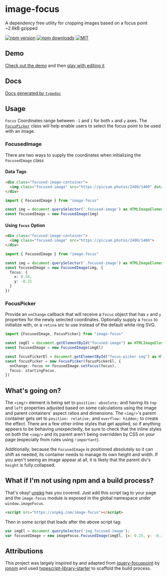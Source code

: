 # image-focus
A dependency free utility for cropping images based on a focus point ~2.6kB gzipped

[![npm version](https://img.shields.io/npm/v/image-focus.svg)](https://www.npmjs.com/package/image-focus)
[![npm downloads](https://img.shields.io/npm/dm/image-focus.svg)](http://npm-stat.com/charts.html?package=image-focus)
[![MIT](https://img.shields.io/npm/l/image-focus.svg)](https://github.com/third774/image-focus/blob/master/LICENSE)

## Demo

[Check out the demo](https://image-focus.stackblitz.com) and then [play with editing it](https://stackblitz.com/edit/image-focus)

## Docs

[Docs generated by `typedoc`](https://third774.github.io/image-focus/)

## Usage

`Focus` Coordinates range between `-1` and `1` for both `x` and `y` axes. The [`FocusPicker`](#focuspicker) class will help enable users to select the focus point to be used with an image.

### FocusedImage

There are two ways to supply the coordinates when initializing the `FocusedImage` class

#### Data Tags

```html
<div class="focused-image-container">
  <img class="focused-image" src="https://picsum.photos/2400/1400" data-focus-x="0.34" data-focus-y="-0.21">
</div>
```

```ts
import { FocusedImage } from "image-focus"

const img = document.querySelector('.focused-image') as HTMLImageElement
const focusedImage = new FocusedImage(img)
```

#### Using `focus` Option

```html
<div class="focused-image-container">
  <img class="focused-image" src="https://picsum.photos/2400/1400">
</div>
```

```ts
import { FocusedImage } from "image-focus"

const img = document.querySelector('.focused-image') as HTMLImageElement
const focusedImage = new FocusedImage(img, {
  focus: {
    x: 0.34,
    y: -0.21
  }
})
```

### FocusPicker

Provide an `onChange` callback that will receive a `Focus` object that has `x` and `y` properties for the newly selected coordinates. Optionally supply a `focus` to initialize with, or a `retina` src to use instead of the default white ring SVG.

```ts
import {FocusedImage, FocusPicker} from "image-focus"

const imgEl = document.getElementById("focused-image") as HTMLImageElement
const focusedImage = new FocusedImage(imgEl)

const focusPickerEl = document.getElementById("focus-picker-img") as HTMLImageElement
const focusPicker = new FocusPicker(focusPickerEl, {
  onChange: focus => focusedImage.setFocus(focus),
  focus: startingFocus,
})
```

## What's going on?

The `<img/>` element is being set to `position: absolute;` and having its `top` and `left` properties adjusted based on some calculations using the image and parent containers' aspect ratios and dimensions. The `<img/>`'s parent container gets set to `position: relative;` and `overflow: hidden;` to create the effect. There are a few other inline styles that get applied, so if anything appears to be behaving unexpectedly, be sure to check that the inline styles on both the `<img/>` and its parent aren't being overridden by CSS on your page (especially from rules using `!important`).

Additionally, because the `FocusedImage` is positioned absolutely so it can shift as needed, its container needs to manage its own height and width. If you aren't seeing an image appear at all, it is likely that the parent div's `height` is fully collapsed.

## What if I'm not using npm and a build process?

That's okay! [unpkg](https://unpkg.com/) has you covered. Just add this script tag to your page and the `image-focus` module is exposed in the global namespace under `window.imageFocus`.

```html
<script src="https://unpkg.com/image-focus"></script>
```

Then in some script that loads after the above script tag:

```js
var imgEl = document.querySelector('img.focused-image');
var focusedImage = new imageFocus.FocusedImage(imgEl, {x: 0.25, y: -0.3});
```

## Attributions

This project was largely inspired by and adapted from [jquery-focuspoint](https://github.com/jonom/jquery-focuspoint) by [jonom](https://github.com/jonom) and used [typescript-library-starter](https://github.com/alexjoverm/typescript-library-starter) to scaffold the build process.
